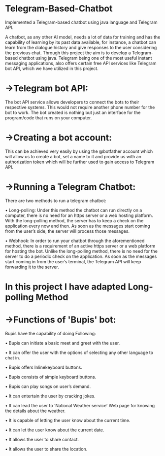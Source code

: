 # Telegram-Based-Chatbot
Implemented a Telegram-based chatbot using java language and Telegram API.

A chatbot, as any other AI model, needs a lot of data for training and has the capability of learning by its past data available, for instance, a chatbot can learn from the dialogue history and give responses to the user considering the previous chat. Through this project the aim is to develop a Telegram-based chatbot using java. Telegram being one of the most useful instant messaging applications, also offers certain free API services like Telegram bot API, which we have utilized in this project. 

# ->Telegram bot API:
The bot API service allows developers to connect the bots to their respective systems. This would not require another phone number for the bot to work. The bot created is nothing but just an interface for the program/code that runs on your computer.

# ->Creating a bot account:
This can be achieved very easily by using the @botfather account which will allow us to create a bot, set a name to it and provide us with an authorization token which will be further used to gain access to Telegram API.

# ->Running a Telegram Chatbot:
  There are two methods to run a telegram chatbot:
  
  •	Long-polling:
    Under this method the chatbot can run directly on a computer, there is no need for an https server or a web hosting platform. With the long-polling method, the server has to       keep a check on the application every now and then. As soon as the messages start coming from the user’s side, the server will process those messages.
    
  •	Webhook:
    In order to run your chatbot through the aforementioned method, there is a requirement of an active https server or a web platform for hosting the bot. Unlike the long-polling     method, there is no need for the server to do a periodic check on the application. As soon as the messages start coming in from the user’s terminal, the Telegram API will keep     forwarding it to the server.

# In this project I have adapted Long-polling Method

# ->Functions of 'Bupis' bot:
Bupis have the capability of doing Following:

•	Bupis can initiate a basic meet and greet with the user.

•	It can offer the user with the options of selecting any other language to chat in.

•	Bupis offers Inlinekeyboard buttons.

•	Bupis consists of simple keyboard buttons.

•	Bupis can play songs on user’s demand.

•	It can entertain the user by cracking jokes.

•	It can lead the user to ‘National Weather service’ Web page for knowing the details about the weather.

•	It is capable of letting the user know about the current time.

•	It can let the user know about the current date.

•	It allows the user to share contact.

•	It allows the user to share the location.



